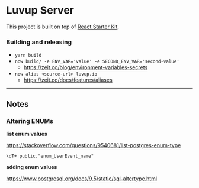 # Luvup Server

This project is built on top of [React Starter Kit](https://www.reactstarterkit.com).

### Building and releasing

- `yarn build`
- `now build/ -e ENV_VAR='value' -e SECOND_ENV_VAR='second-value'`
  + https://zeit.co/blog/environment-variables-secrets
- `now alias <source-url> luvup.io`
  + https://zeit.co/docs/features/aliases

---
## Notes

### Altering ENUMs

**list enum values**

https://stackoverflow.com/questions/9540681/list-postgres-enum-type

`\dT+ public."enum_UserEvent_name"`

**adding enum values**

https://www.postgresql.org/docs/9.5/static/sql-altertype.html
